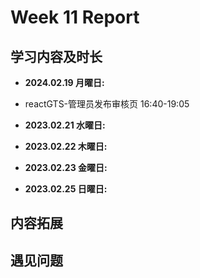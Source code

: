 # Week 11 Report

## 学习内容及时长

* **2024.02.19 月曜日:** 
* reactGTS-管理员发布审核页 16:40-19:05

* **2023.02.21 水曜日:** 

* **2023.02.22 木曜日:** 

* **2023.02.23 金曜日:** 

* **2023.02.25 日曜日:** 

## 内容拓展


## 遇见问题